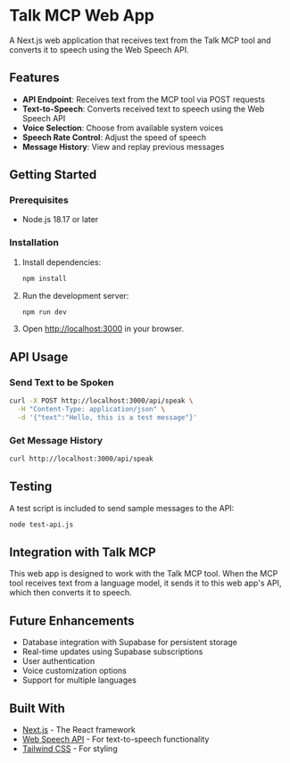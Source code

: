 # Talk MCP Web App

A Next.js web application that receives text from the Talk MCP tool and converts it to speech using the Web Speech API.

## Features

- **API Endpoint**: Receives text from the MCP tool via POST requests
- **Text-to-Speech**: Converts received text to speech using the Web Speech API
- **Voice Selection**: Choose from available system voices
- **Speech Rate Control**: Adjust the speed of speech
- **Message History**: View and replay previous messages

## Getting Started

### Prerequisites

- Node.js 18.17 or later

### Installation

1. Install dependencies:
   ```bash
   npm install
   ```

2. Run the development server:
   ```bash
   npm run dev
   ```

3. Open [http://localhost:3000](http://localhost:3000) in your browser.

## API Usage

### Send Text to be Spoken

```bash
curl -X POST http://localhost:3000/api/speak \
  -H "Content-Type: application/json" \
  -d '{"text":"Hello, this is a test message"}'
```

### Get Message History

```bash
curl http://localhost:3000/api/speak
```

## Testing

A test script is included to send sample messages to the API:

```bash
node test-api.js
```

## Integration with Talk MCP

This web app is designed to work with the Talk MCP tool. When the MCP tool receives text from a language model, it sends it to this web app's API, which then converts it to speech.

## Future Enhancements

- Database integration with Supabase for persistent storage
- Real-time updates using Supabase subscriptions
- User authentication
- Voice customization options
- Support for multiple languages

## Built With

- [Next.js](https://nextjs.org/) - The React framework
- [Web Speech API](https://developer.mozilla.org/en-US/docs/Web/API/Web_Speech_API) - For text-to-speech functionality
- [Tailwind CSS](https://tailwindcss.com/) - For styling
